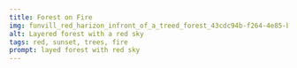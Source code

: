 ```yaml
---
title: Forest on Fire
img: funvill_red_harizon_infront_of_a_treed_forest_43cdc94b-f264-4e85-b5b6-b7dfd9073e1a.png
alt: Layered forest with a red sky
tags: red, sunset, trees, fire
prompt: layed forest with red sky
---
```

